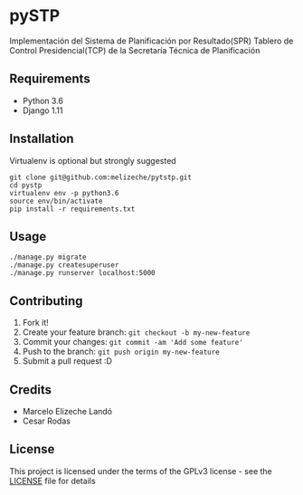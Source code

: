 # pySTP

Implementación del Sistema de Planificación por Resultado(SPR) Tablero de Control Presidencial(TCP) de la Secretaría Técnica de Planificación

## Requirements

* Python 3.6
* Django 1.11

## Installation

Virtualenv is optional but strongly suggested
```
git clone git@github.com:melizeche/pytstp.git
cd pystp
virtualenv env -p python3.6
source env/bin/activate
pip install -r requirements.txt
```

## Usage
```
./manage.py migrate
./manage.py createsuperuser
./manage.py runserver localhost:5000
```

## Contributing

1. Fork it!
2. Create your feature branch: `git checkout -b my-new-feature`
3. Commit your changes: `git commit -am 'Add some feature'`
4. Push to the branch: `git push origin my-new-feature`
5. Submit a pull request :D

## Credits

* Marcelo Elizeche Landó
* Cesar Rodas

## License

This project is licensed under the terms of the GPLv3 license - see the [LICENSE](LICENSE) file for details
